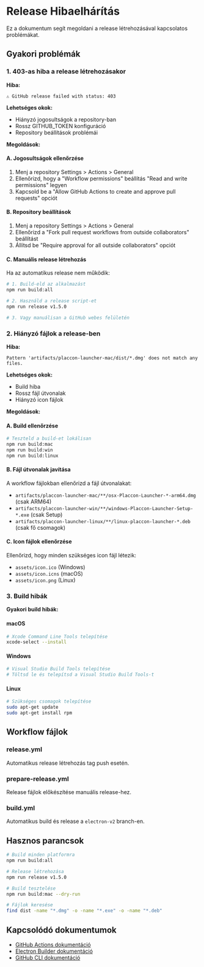 # Release Hibaelhárítás

Ez a dokumentum segít megoldani a release létrehozásával kapcsolatos problémákat.

## Gyakori problémák

### 1. 403-as hiba a release létrehozásakor

**Hiba:**
```
⚠️ GitHub release failed with status: 403
```

**Lehetséges okok:**
- Hiányzó jogosultságok a repository-ban
- Rossz GITHUB_TOKEN konfiguráció
- Repository beállítások problémái

**Megoldások:**

#### A. Jogosultságok ellenőrzése
1. Menj a repository Settings > Actions > General
2. Ellenőrizd, hogy a "Workflow permissions" beállítás "Read and write permissions" legyen
3. Kapcsold be a "Allow GitHub Actions to create and approve pull requests" opciót

#### B. Repository beállítások
1. Menj a repository Settings > Actions > General
2. Ellenőrizd a "Fork pull request workflows from outside collaborators" beállítást
3. Állítsd be "Require approval for all outside collaborators" opciót

#### C. Manuális release létrehozás
Ha az automatikus release nem működik:

```bash
# 1. Build-eld az alkalmazást
npm run build:all

# 2. Használd a release script-et
npm run release v1.5.0

# 3. Vagy manuálisan a GitHub webes felületén
```

### 2. Hiányzó fájlok a release-ben

**Hiba:**
```
Pattern 'artifacts/placcon-launcher-mac/dist/*.dmg' does not match any files.
```

**Lehetséges okok:**
- Build hiba
- Rossz fájl útvonalak
- Hiányzó icon fájlok

**Megoldások:**

#### A. Build ellenőrzése
```bash
# Teszteld a build-et lokálisan
npm run build:mac
npm run build:win
npm run build:linux
```

#### B. Fájl útvonalak javítása
A workflow fájlokban ellenőrizd a fájl útvonalakat:
- `artifacts/placcon-launcher-mac/**/osx-Placcon-Launcher-*-arm64.dmg` (csak ARM64)
- `artifacts/placcon-launcher-win/**/windows-Placcon-Launcher-Setup-*.exe` (csak Setup)
- `artifacts/placcon-launcher-linux/**/linux-placcon-launcher-*.deb` (csak fő csomagok)

#### C. Icon fájlok ellenőrzése
Ellenőrizd, hogy minden szükséges icon fájl létezik:
- `assets/icon.ico` (Windows)
- `assets/icon.icns` (macOS)
- `assets/icon.png` (Linux)

### 3. Build hibák

**Gyakori build hibák:**

#### macOS
```bash
# Xcode Command Line Tools telepítése
xcode-select --install
```

#### Windows
```bash
# Visual Studio Build Tools telepítése
# Töltsd le és telepítsd a Visual Studio Build Tools-t
```

#### Linux
```bash
# Szükséges csomagok telepítése
sudo apt-get update
sudo apt-get install rpm
```

## Workflow fájlok

### release.yml
Automatikus release létrehozás tag push esetén.

### prepare-release.yml
Release fájlok előkészítése manuális release-hez.

### build.yml
Automatikus build és release a `electron-v2` branch-en.

## Hasznos parancsok

```bash
# Build minden platformra
npm run build:all

# Release létrehozása
npm run release v1.5.0

# Build tesztelése
npm run build:mac --dry-run

# Fájlok keresése
find dist -name "*.dmg" -o -name "*.exe" -o -name "*.deb"
```

## Kapcsolódó dokumentumok

- [GitHub Actions dokumentáció](https://docs.github.com/en/actions)
- [Electron Builder dokumentáció](https://www.electron.build/)
- [GitHub CLI dokumentáció](https://cli.github.com/) 